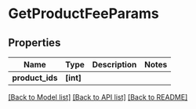 # GetProductFeeParams

## Properties
Name | Type | Description | Notes
------------ | ------------- | ------------- | -------------
**product_ids** | **[int]** |  | 

[[Back to Model list]](../README.md#documentation-for-models) [[Back to API list]](../README.md#documentation-for-api-endpoints) [[Back to README]](../README.md)


